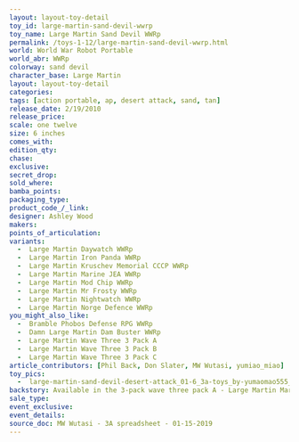 ```yaml
---
layout: layout-toy-detail 
toy_id: large-martin-sand-devil-wwrp
toy_name: Large Martin Sand Devil WWRp
permalink: /toys-1-12/large-martin-sand-devil-wwrp.html
world: World War Robot Portable
world_abr: WWRp
colorway: sand devil
character_base: Large Martin
layout: layout-toy-detail
categories: 
tags: [action portable, ap, desert attack, sand, tan] 
release_date: 2/19/2010
release_price: 
scale: one twelve
size: 6 inches
comes_with: 
edition_qty: 
chase: 
exclusive: 
secret_drop: 
sold_where: 
bamba_points: 
packaging_type: 
product_code_/_link:
designer: Ashley Wood
makers: 
points_of_articulation: 
variants: 
  -  Large Martin Daywatch WWRp
  -  Large Martin Iron Panda WWRp
  -  Large Martin Kruschev Memorial CCCP WWRp
  -  Large Martin Marine JEA WWRp
  -  Large Martin Mod Chip WWRp
  -  Large Martin Mr Frosty WWRp
  -  Large Martin Nightwatch WWRp
  -  Large Martin Norge Defence WWRp
you_might_also_like: 
  -  Bramble Phobos Defense RPG WWRp
  -  Damn Large Martin Dam Buster WWRp
  -  Large Martin Wave Three 3 Pack A
  -  Large Martin Wave Three 3 Pack B
  -  Large Martin Wave Three 3 Pack C
article_contributors: [Phil Back, Don Slater, MW Wutasi, yumiao_miao]
toy_pics: 
  -  large-martin-sand-devil-desert-attack_01-6_3a-toys_by-yumaomao555_via_instagram.jpg
backstory: Available in the 3-pack wave three pack A - Large Martin Marine sand-devil, Damn Large Martin Dam Buster, Bramble Phobos Defense RPG
sale_type: 
event_exclusive: 
event_details: 
source_doc: MW Wutasi - 3A spreadsheet - 01-15-2019
---
```

 